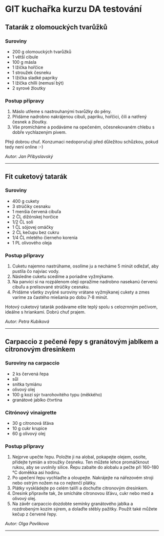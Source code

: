 # GIT kuchařka kurzu DA testování

## Tatarák z olomouckých tvarůžků

### Suroviny
* 200 g olomouckých tvarůžků
* 1 větší cibule
* 100 g másla
* 1 lžička hořčice
* 1 stroužek česneku
* 1 lžička sladké papriky
* 1 lžička chilli (nemusí být)
* 2 syrové žloutky

### Postup přípravy
1. Máslo utřeme s nastrouhanými tvarůžky do pěny.
2. Přidáme nadrobno nakrájenou cibuli, papriku, hořčici, čili a natřený česnek a žloutky.
3. Vše promícháme a podáváme na opečeném, očesnekovaném chlebu s dobře vychlazeným pivem.

Přeji dobrou chuť. Konzumaci nedoporučuji před důležitou schůzkou, pokud tedy není online :-)

_Autor: Jan Přibyslavský_

---



## Fit cuketový tatarák

### Suroviny
* 400 g cukety
*  3 strúčiky cesnaku
*  1 menšia červená cibuľa
*  2 ČL dižónskej horčice
*  1/2 ČL soli
*  1 ČL sójovej omáčky 
*  2 ČL kečupu bez cukru
*  1/4 ČL mletého čierneho korenia
*  1 PL olivového oleja

### Postup přípravy
1. Cuketu najemno nastrúhame, osolíme ju a necháme 5 minút odležať, aby pustila čo najviac vody.
2. Následne cuketu scedíme a poriadne vyžmýkame.
3. Na panvici si na rozpálenom oleji opražíme nadrobno nasekanú červenú cibuľu a prelisované strúčiky cesnaku.
4. Pridáme všetky zvyšné suroviny vrátane vyžmýkanej cukety a zmes varíme za častého miešania po dobu 7-8 minút.

Hotový cuketový tatarák podávame ešte teplý spolu s celozrnným pečivom, ideálne s hriankami.
Dobrú chuť prajem.

_Autor: Petra Kubíková_

---

## Carpaccio z pečené řepy s granátovým jablkem a citronovým dresinkem
### Suroviny na carpaccio
* 2 ks červená řepa
* sůl
* snítka tymiánu
* olivový olej
* 100 g kozí sýr tvarohovitého typu (měkkého)
* granátové jablko čtvrtina

###  Citrónový vinaigrette
* 30 g citronová šťáva
* 10 g cukr krupice
* 60 g olivový olej

### Postup přípravy
1. Nejprve upečte řepu. Položte ji na alobal, pokapejte olejem, osolte, přidejte tymián a stroužky česneku. Ten můžete lehce promáčknout rukou, aby se uvolnily silice. Řepu zabalte do alobalu a pečte při 160–180 °C doměkka asi hodinu.
2. Po upečení řepu vychlaďte a oloupejte. Nakrájejte na nářezovém stroji nebo ostrým nožem na co nejtenčí plátky.
3. Plátky vyskládejte po celém talíři a dochuťte citronovým dresinkem.
4. Dresink připravíte tak, že smícháte citronovou šťávu, cukr nebo med a olivový olej.
5. Na závěr carpaccio dozdobte semínky granátového jablka a rozdrobeným kozím sýrem, a dolaďte stébly pažitky. Použít také můžete kečup z červené řepy.


_Autor: Olga Pavlikova_

---
